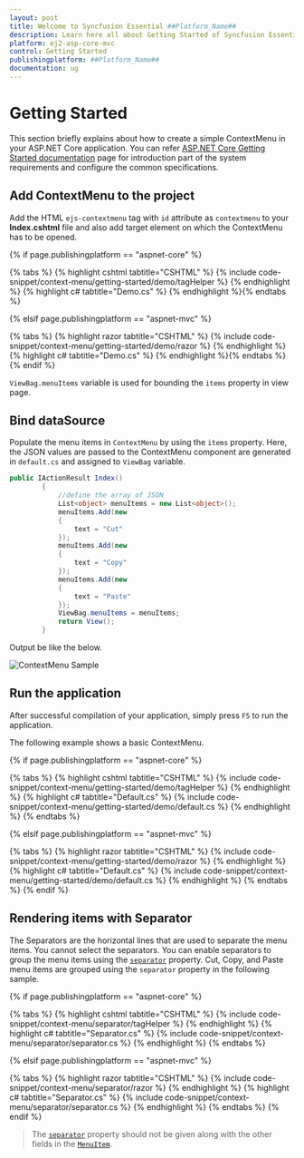 ```yaml
---
layout: post
title: Welcome to Syncfusion Essential ##Platform_Name##
description: Learn here all about Getting Started of Syncfusion Essential ##Platform_Name## widgets based on HTML5 and jQuery.
platform: ej2-asp-core-mvc
control: Getting Started
publishingplatform: ##Platform_Name##
documentation: ug
---
```


# Getting Started

This section briefly explains about how to create a simple ContextMenu in your ASP.NET Core application. You can refer [ASP.NET Core Getting Started documentation](../getting-started) page for introduction part of the system requirements and configure the common specifications.

## Add ContextMenu to the project

Add the HTML `ejs-contextmenu` tag with `id` attribute as `contextmenu` to your **Index.cshtml** file and also add target element on which the ContextMenu has to be opened.

{% if page.publishingplatform == "aspnet-core" %}

{% tabs %}
{% highlight cshtml tabtitle="CSHTML" %}
{% include code-snippet/context-menu/getting-started/demo/tagHelper %}
{% endhighlight %}
{% highlight c# tabtitle="Demo.cs" %}
{% endhighlight %}{% endtabs %}

{% elsif page.publishingplatform == "aspnet-mvc" %}

{% tabs %}
{% highlight razor tabtitle="CSHTML" %}
{% include code-snippet/context-menu/getting-started/demo/razor %}
{% endhighlight %}
{% highlight c# tabtitle="Demo.cs" %}
{% endhighlight %}{% endtabs %}
{% endif %}



`ViewBag.menuItems` variable is used for bounding the `items` property in view page.

## Bind dataSource

Populate the menu items in `ContextMenu` by using the `items` property. Here, the JSON values are passed to the
ContextMenu component are generated in `default.cs` and assigned to `ViewBag` variable.

```cs
public IActionResult Index()
        {
            //define the array of JSON
            List<object> menuItems = new List<object>();
            menuItems.Add(new
            {
                text = "Cut"
            });
            menuItems.Add(new
            {
                text = "Copy"
            });
            menuItems.Add(new
            {
                text = "Paste"
            });
            ViewBag.menuItems = menuItems;
            return View();
        }

```

Output be like the below.

![ContextMenu Sample](./images/context-menu.PNG)

## Run the application

After successful compilation of your application, simply press `F5` to run the application.

The following example shows a basic ContextMenu.

{% if page.publishingplatform == "aspnet-core" %}

{% tabs %}
{% highlight cshtml tabtitle="CSHTML" %}
{% include code-snippet/context-menu/getting-started/demo/tagHelper %}
{% endhighlight %}
{% highlight c# tabtitle="Default.cs" %}
{% include code-snippet/context-menu/getting-started/demo/default.cs %}
{% endhighlight %}
{% endtabs %}

{% elsif page.publishingplatform == "aspnet-mvc" %}

{% tabs %}
{% highlight razor tabtitle="CSHTML" %}
{% include code-snippet/context-menu/getting-started/demo/razor %}
{% endhighlight %}
{% highlight c# tabtitle="Default.cs" %}
{% include code-snippet/context-menu/getting-started/demo/default.cs %}
{% endhighlight %}
{% endtabs %}
{% endif %}



## Rendering items with Separator

The Separators are the horizontal lines that are used to separate the menu items. You cannot select the separators. You
can enable separators to group the menu items using the [`separator`](https://help.syncfusion.com/cr/cref_files/aspnetcore-js2/aspnetcore/Syncfusion.EJ2~Syncfusion.EJ2.Navigations.ContextMenuItem~Separator.html)
property. Cut, Copy, and Paste menu items are grouped using the `separator` property in the following sample.

{% if page.publishingplatform == "aspnet-core" %}

{% tabs %}
{% highlight cshtml tabtitle="CSHTML" %}
{% include code-snippet/context-menu/separator/tagHelper %}
{% endhighlight %}
{% highlight c# tabtitle="Separator.cs" %}
{% include code-snippet/context-menu/separator/separator.cs %}
{% endhighlight %}
{% endtabs %}

{% elsif page.publishingplatform == "aspnet-mvc" %}

{% tabs %}
{% highlight razor tabtitle="CSHTML" %}
{% include code-snippet/context-menu/separator/razor %}
{% endhighlight %}
{% highlight c# tabtitle="Separator.cs" %}
{% include code-snippet/context-menu/separator/separator.cs %}
{% endhighlight %}
{% endtabs %}
{% endif %}



> The [`separator`](https://help.syncfusion.com/cr/cref_files/aspnetcore-js2/aspnetcore/Syncfusion.EJ2~Syncfusion.EJ2.Navigations.ContextMenuItem~Separator.html) property should not be given along with the other fields in the [`MenuItem`](https://help.syncfusion.com/cr/cref_files/aspnetcore-js2/aspnetcore/Syncfusion.EJ2~Syncfusion.EJ2.Navigations.ContextMenuItem.html).

